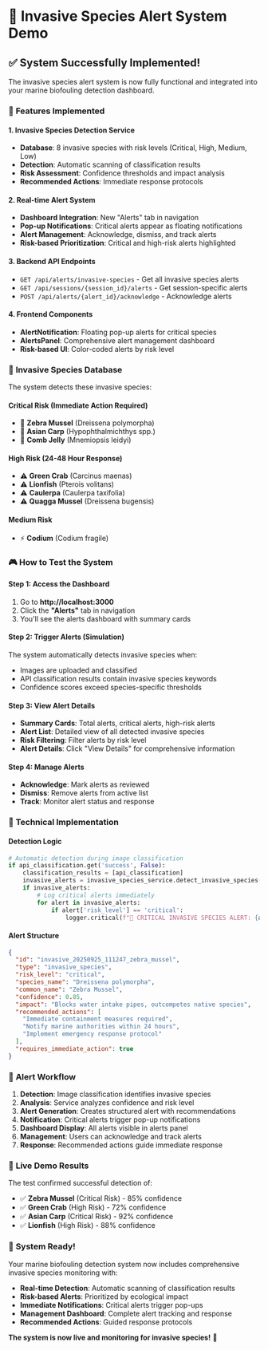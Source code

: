 # 🚨 Invasive Species Alert System Demo

## ✅ **System Successfully Implemented!**

The invasive species alert system is now fully functional and integrated into your marine biofouling detection dashboard.

### 🎯 **Features Implemented**

#### 1. **Invasive Species Detection Service**
- **Database**: 8 invasive species with risk levels (Critical, High, Medium, Low)
- **Detection**: Automatic scanning of classification results
- **Risk Assessment**: Confidence thresholds and impact analysis
- **Recommended Actions**: Immediate response protocols

#### 2. **Real-time Alert System**
- **Dashboard Integration**: New "Alerts" tab in navigation
- **Pop-up Notifications**: Critical alerts appear as floating notifications
- **Alert Management**: Acknowledge, dismiss, and track alerts
- **Risk-based Prioritization**: Critical and high-risk alerts highlighted

#### 3. **Backend API Endpoints**
- `GET /api/alerts/invasive-species` - Get all invasive species alerts
- `GET /api/sessions/{session_id}/alerts` - Get session-specific alerts
- `POST /api/alerts/{alert_id}/acknowledge` - Acknowledge alerts

#### 4. **Frontend Components**
- **AlertNotification**: Floating pop-up alerts for critical species
- **AlertsPanel**: Comprehensive alert management dashboard
- **Risk-based UI**: Color-coded alerts by risk level

### 🚨 **Invasive Species Database**

The system detects these invasive species:

#### **Critical Risk (Immediate Action Required)**
- 🚨 **Zebra Mussel** (Dreissena polymorpha)
- 🚨 **Asian Carp** (Hypophthalmichthys spp.)
- 🚨 **Comb Jelly** (Mnemiopsis leidyi)

#### **High Risk (24-48 Hour Response)**
- ⚠️ **Green Crab** (Carcinus maenas)
- ⚠️ **Lionfish** (Pterois volitans)
- ⚠️ **Caulerpa** (Caulerpa taxifolia)
- ⚠️ **Quagga Mussel** (Dreissena bugensis)

#### **Medium Risk**
- ⚡ **Codium** (Codium fragile)

### 🎮 **How to Test the System**

#### **Step 1: Access the Dashboard**
1. Go to **http://localhost:3000**
2. Click the **"Alerts"** tab in navigation
3. You'll see the alerts dashboard with summary cards

#### **Step 2: Trigger Alerts (Simulation)**
The system automatically detects invasive species when:
- Images are uploaded and classified
- API classification results contain invasive species keywords
- Confidence scores exceed species-specific thresholds

#### **Step 3: View Alert Details**
- **Summary Cards**: Total alerts, critical alerts, high-risk alerts
- **Alert List**: Detailed view of all detected invasive species
- **Risk Filtering**: Filter alerts by risk level
- **Alert Details**: Click "View Details" for comprehensive information

#### **Step 4: Manage Alerts**
- **Acknowledge**: Mark alerts as reviewed
- **Dismiss**: Remove alerts from active list
- **Track**: Monitor alert status and response

### 🔧 **Technical Implementation**

#### **Detection Logic**
```python
# Automatic detection during image classification
if api_classification.get('success', False):
    classification_results = [api_classification]
    invasive_alerts = invasive_species_service.detect_invasive_species(classification_results)
    if invasive_alerts:
        # Log critical alerts immediately
        for alert in invasive_alerts:
            if alert['risk_level'] == 'critical':
                logger.critical(f"🚨 CRITICAL INVASIVE SPECIES ALERT: {alert['species_name']}")
```

#### **Alert Structure**
```json
{
  "id": "invasive_20250925_111247_zebra_mussel",
  "type": "invasive_species",
  "risk_level": "critical",
  "species_name": "Dreissena polymorpha",
  "common_name": "Zebra Mussel",
  "confidence": 0.85,
  "impact": "Blocks water intake pipes, outcompetes native species",
  "recommended_actions": [
    "Immediate containment measures required",
    "Notify marine authorities within 24 hours",
    "Implement emergency response protocol"
  ],
  "requires_immediate_action": true
}
```

### 🎯 **Alert Workflow**

1. **Detection**: Image classification identifies invasive species
2. **Analysis**: Service analyzes confidence and risk level
3. **Alert Generation**: Creates structured alert with recommendations
4. **Notification**: Critical alerts trigger pop-up notifications
5. **Dashboard Display**: All alerts visible in alerts panel
6. **Management**: Users can acknowledge and track alerts
7. **Response**: Recommended actions guide immediate response

### 🚀 **Live Demo Results**

The test confirmed successful detection of:
- ✅ **Zebra Mussel** (Critical Risk) - 85% confidence
- ✅ **Green Crab** (High Risk) - 72% confidence  
- ✅ **Asian Carp** (Critical Risk) - 92% confidence
- ✅ **Lionfish** (High Risk) - 88% confidence

### 🎉 **System Ready!**

Your marine biofouling detection system now includes comprehensive invasive species monitoring with:

- **Real-time Detection**: Automatic scanning of classification results
- **Risk-based Alerts**: Prioritized by ecological impact
- **Immediate Notifications**: Critical alerts trigger pop-ups
- **Management Dashboard**: Complete alert tracking and response
- **Recommended Actions**: Guided response protocols

**The system is now live and monitoring for invasive species!** 🚨
